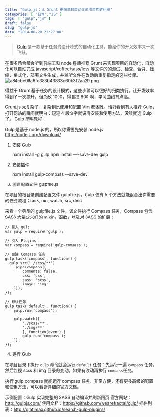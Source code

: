 ```yaml
---
title: "Gulp.js：比 Grunt 更简单的自动化的项目构建利器"
categories: [ "日常","JS" ]
tags: [ "gulp","js" ]
draft: false
slug: "gulp-js"
date: "2014-08-28 21:27:00"
---
```


> [Gulp](https://github.com/wearefractal/gulp/) 是一款基于任务的设计模式的自动化工具，能给你的开发效率来一次飞跃。
  
在很多场合都会听到前端工和 node 程师推荐 Grunt 来实现项目的自动化，自动化可以自动完成 javascript/coffee/sass/less 等文件的的测试、检查、合并、压缩、格式化、部署文件生成，并监听文件在改动后重复指定的这些步骤。
![a84cbe09a6fc383b43833c60b3f2aa29.png][1]

<!--more-->


得益于 Grunt 基于任务的设计模式，这些步骤可以很好的归类执行，让开发效率得到了一次提升，但杀敌 1000，得自损 800 啊，学习曲线有点高。

Grunt.js 太复杂了，复杂到比使用和配置 Vim 都困难。恰好看到有人推荐 Gulp，打开网站的瞬间就明白：短短 4 段文字就说清安装和使用方法，没错就选 Gulp 了。
Gulp 简明教程：

Gulp 是基于 node.js 的，所以你需要先安装 node.js http://nodejs.org/download/

1. 安装 Gulp

    npm install -g gulp
    npm install —-save-dev gulp

2. 安装插件

    npm install gulp-compass --save-dev

3. 创建配置文件 gulpfile.js

在项目的根目录创建配置文件 gulpfile.js，Gulp 仅有 5 个方法就能组合出你需要的任务流程：task, run, watch, src, dest

来看一个典型的 gulpfile.js 文件，该文件执行 Compass 任务，Compass 包含 SASS 大量定义好的 mixin，函数，以及对 SASS 的扩展：

    // 引入 gulp
    var gulp = require('gulp');
    
    // 引入 Plugins
    var compass = require('gulp-compass');
    
    // 创建 Compass 任务
    gulp.task('compass', function() {
      gulp.src('./scss/**')
        .pipe(compass({
            comments: false,
            css: 'css',
            sass: 'scss',
            image: 'img'
        }));
    });
    
    // 默认任务
    gulp.task('default', function() {
        gulp.run('compass');
    
        gulp.watch([
            './scss/**',
            './img/**'
            ], function(event) {
            gulp.run('compass');
        });
    });

4. 运行 Gulp

在项目目录下执行 `gulp` 命令就会运行 `default` 任务：先运行一遍 `compass` 任务，然后监视 scss 和 img 目录的变动，如果有改动再执行 `compass`任务。

执行 gulp compass 就能运行 compass 任务，非常方便，还有更多高级的配置和使用方法，可以看更详细的官方文档。

示例配置：Gulp 实现完整的 SASS 自动编译并刷新网页
官方网站：http://gulpjs.com/
使用文档：https://github.com/wearefractal/gulp/
插件列表：http://gratimax.github.io/search-gulp-plugins/


  [1]: http://yamlimg01.b0.upaiyun.com/2014/08/268987737.png